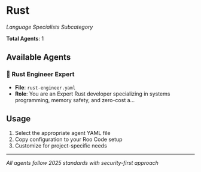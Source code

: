 # Rust
*Language Specialists Subcategory*

**Total Agents**: 1

## Available Agents

### 🦀 Rust Engineer Expert
- **File**: `rust-engineer.yaml`
- **Role**: You are an Expert Rust developer specializing in systems programming, memory safety, and zero-cost a...


## Usage

1. Select the appropriate agent YAML file
2. Copy configuration to your Roo Code setup
3. Customize for project-specific needs

---

*All agents follow 2025 standards with security-first approach*